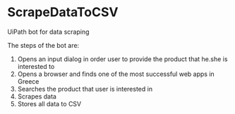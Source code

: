 # ScrapeDataToCSV
UiPath bot for data scraping

The steps of the bot are:

1) Opens an input dialog in order user to provide the product that he.she is interested to
2) Opens a browser and finds one of the most successful web apps in Greece
3) Searches the product that user is interested in
4) Scrapes data
5) Stores all data to CSV
